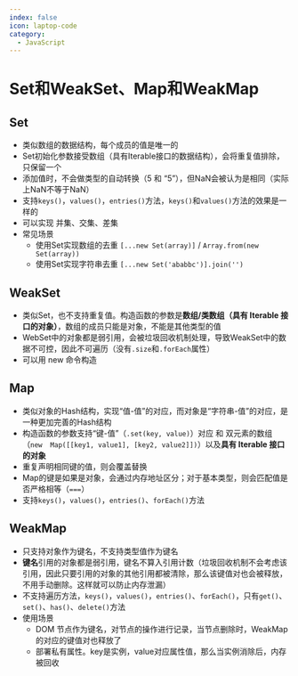 ```yaml
---
index: false
icon: laptop-code
category:
  - JavaScript
---
```


# Set和WeakSet、Map和WeakMap

## Set

- 类似数组的数据结构，每个成员的值是唯一的
- Set初始化参数接受数组（具有Iterable接口的数据结构），会将重复值排除，只保留一个
- 添加值时，不会做类型的自动转换（5 和 “5”），但NaN会被认为是相同（实际上NaN不等于NaN）
- 支持`keys()`，`values()`，`entries()`方法，`keys()`和`values()`方法的效果是一样的
- 可以实现 并集、交集、差集
- 常见场景
  - 使用Set实现数组的去重 `[...new Set(array)]` / `Array.from(new Set(array))`
  - 使用Set实现字符串去重 `[...new Set('ababbc')].join('')`

## WeakSet

- 类似Set，也不支持重复值。构造函数的参数是**数组/类数组（具有 Iterable 接口的对象）**，数组的成员只能是对象，不能是其他类型的值
- WebSet中的对象都是弱引用，会被垃圾回收机制处理，导致WeakSet中的数据不可控，因此不可遍历（没有`.size`和`.forEach`属性）
- 可以用 new 命令构造

## Map

- 类似对象的Hash结构，实现“值-值”的对应，而对象是“字符串-值”的对应，是一种更加完善的Hash结构
- 构造函数的参数支持“键-值”（`.set(key, value)`）对应 和 双元素的数组（`new  Map([[key1, value1], [key2, value2]])`）以及**具有 Iterable 接口的对象**
- 重复声明相同键的值，则会覆盖替换
- Map的键是如果是对象，会通过内存地址区分；对于基本类型，则会匹配值是否严格相等（`===`）
- 支持`keys()`，`values()`，`entries()`、`forEach()`方法

## WeakMap

- 只支持对象作为键名，不支持类型值作为键名
- **键名**引用的对象都是弱引用，键名不算入引用计数（垃圾回收机制不会考虑该引用，因此只要引用的对象的其他引用都被清除，那么该键值对也会被释放，不用手动删除。这样就可以防止内存泄漏）
- 不支持遍历方法，`keys()`，`values()`，`entries()`、`forEach()`，只有`get()`、`set()`、`has()`、`delete()`方法
- 使用场景
  - DOM 节点作为键名，对节点的操作进行记录，当节点删除时，WeakMap的对应的键值对也释放了
  - 部署私有属性。key是实例，value对应属性值，那么当实例消除后，内存被回收

